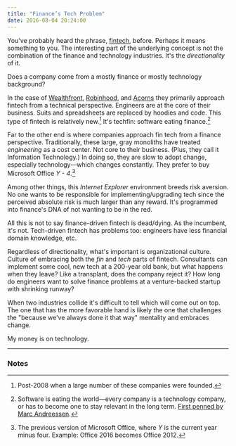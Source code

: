 ```yaml
---
title: "Finance’s Tech Problem"
date: 2016-08-04 20:24:00
---
```


You've probably heard the phrase, [fintech](http://www.investopedia.com/terms/f/fintech.asp), before. Perhaps it means something to you. The interesting part of the underlying concept is not the combination of the finance and technology industries. It's the *directionality* of it.

Does a company come from a mostly finance or mostly technology background?

In the case of [Wealthfront](https://www.wealthfront.com), [Robinhood](https://www.robinhood.com), and [Acorns](https://www.acorns.com) they primarily approach fintech from a technical perspective. Engineers are at the core of their business.  Suits and spreadsheets are replaced by hoodies and code. This type of fintech is relatively new.[^1] It's techfin: software eating finance.[^2]

Far to the other end is where companies approach fin tech from a finance perspective. Traditionally, these large, gray monoliths have treated *engineering* as a cost center. Not core to their business. (Plus, they call it Information Technology.) In doing so, they are slow to adopt change, especially technology—which changes constantly. They prefer to buy Microsoft Office *Y - 4*.[^3]

Among other things, this *Internet Explorer* environment breeds risk aversion. No one wants to be responsible for implementing/upgrading tech since the perceived absolute risk is much larger than any reward. It's programmed into finance's DNA of not wanting to be in the red.

All this is not to say finance-driven fintech is dead/dying. As the incumbent, it's not. Tech-driven fintech has problems too: engineers have less financial domain knowledge, etc.

Regardless of directionality, what's important is organizational culture. Culture of embracing both the *fin* and *tech* parts of fintech. Consultants can implement some cool, new tech at a 200-year old bank, but what happens when they leave? Like a transplant, does the company reject it? How long do engineers want to solve finance problems at a venture-backed startup with shrinking runway?

When two industries collide it's difficult to tell which will come out on top. The one that has the more favorable hand is likely the one that challenges the "because we've always done it that way" mentality and embraces change.

My money is on technology.

---

### Notes

[^1]: Post-2008 when a large number of these companies were founded.

[^2]: Software is eating the world—every company is a technology company, or has to become one to stay relevant in the long term. [First penned by Marc Andreessen](http://www.wsj.com/articles/SB10001424053111903480904576512250915629460).

[^3]: The previous version of Microsoft Office, where *Y* is the current year minus four. Example: Office 2016 becomes Office 2012.